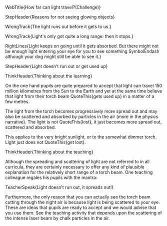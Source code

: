 WebTitle{How far can light travel?(Challenge)}

StepHeader{Reasons for not seeing glowing objects}

WrongTrack{The light runs out before it gets to us.}

WrongTrack{Light's only got quite a long range: then it stops.}

RightLines{Light keeps on going until it gets absorbed. But there might not be enough light entering your eye for you to see something SymbolEndash although your dog might still be able to see it.}

StepHeader{Light doesn't run out or get used up}

ThinkHeader{Thinking about the learning}

On the one hand pupils are quite prepared to accept that light can travel 150 million kilometres from the Sun to the Earth and yet at the same time believe that light from their torch beam QuoteThis{gets used up} in a matter of a few metres.

The light from the torch becomes progressively more spread out and may also be scattered and absorbed by particles in the air (more in the physics narrative). The light is not QuoteThis{lost}, it just becomes more spread out, scattered and absorbed.

This applies to the very bright sunlight, or to the somewhat dimmer torch. Light just does not QuoteThis{get lost}.

ThinkHeader{Thinking about the teaching}

Although the spreading and scattering of light are not referred to in all curricula, they are certainly necessary to offer any kind of plausible explanation for the relatively short range of a torch beam. One teaching colleague regales his pupils with the mantra:

TeacherSpeak{Light doesn't run out, it spreads out!}

Furthermore, the only reason that you can actually see the torch beam cutting through the night air is because light is being scattered to your eye. These are ideas that pupils are ready to accept and we would advise that you use them. See the teaching activity that depends upon the scattering of the intense laser beam by chalk particles in the air.

